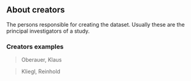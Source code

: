 ## About creators

The persons responsible for creating the dataset. Usually these are the principal investigators of a study.

### Creators examples

> Oberauer, Klaus

> Kliegl, Reinhold
